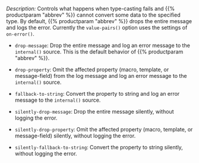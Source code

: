 ---
---
<!-- DISCLAIMER: This file is based on the syslog-ng Open Source Edition documentation https://github.com/balabit/syslog-ng-ose-guides/commit/2f4a52ee61d1ea9ad27cb4f3168b95408fddfdf2 and is used under the terms of The syslog-ng Open Source Edition Documentation License. The file has been modified by Axoflow. -->
*Description:* Controls what happens when type-casting fails and {{% productparam "abbrev" %}} cannot convert some data to the specified type. By default, {{% productparam "abbrev" %}} drops the entire message and logs the error. Currently the `value-pairs()` option uses the settings of `on-error()`.

  - `drop-message`: Drop the entire message and log an error message to the `internal()` source. This is the default behavior of {{% productparam "abbrev" %}}.

  - `drop-property`: Omit the affected property (macro, template, or message-field) from the log message and log an error message to the `internal()` source.

  - `fallback-to-string`: Convert the property to string and log an error message to the `internal()` source.

  - `silently-drop-message`: Drop the entire message silently, without logging the error.

  - `silently-drop-property`: Omit the affected property (macro, template, or message-field) silently, without logging the error.

  - `silently-fallback-to-string`: Convert the property to string silently, without logging the error.
